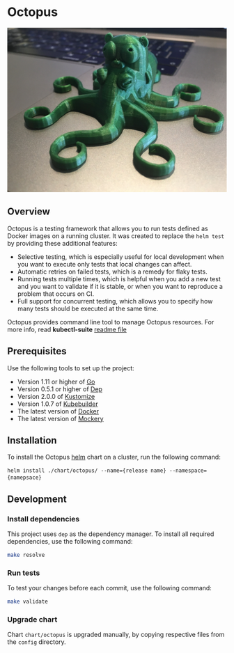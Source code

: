 # Octopus

![](octopus.JPG)

## Overview

Octopus is a testing framework that allows you to run tests defined as Docker images on a running cluster.
It was created to replace the `helm test` by providing these additional features:
- Selective testing, which is especially useful for local development when you want to execute only tests that local changes can affect.
- Automatic retries on failed tests, which is a remedy for flaky tests. 
- Running tests multiple times, which is helpful when you add a new test and you want to validate if it is stable, or when you want to reproduce a problem that occurs on CI.
- Full support for concurrent testing, which allows you to specify how many tests should be executed at the same time.

Octopus provides command line tool to manage Octopus resources. For more info, read **kubectl-suite** [readme file](./cmd/kubectl-suite/README.md)

## Prerequisites

Use the following tools to set up the project:

* Version 1.11 or higher of [Go](https://golang.org/dl/)
* Version 0.5.1 or higher of [Dep](https://github.com/golang/dep)
* Version 2.0.0 of [Kustomize](https://github.com/kubernetes-sigs/kustomize)
* Version 1.0.7 of [Kubebuilder](https://github.com/kubernetes-sigs/kubebuilder)
* The latest version of [Docker](https://www.docker.com/)
* The latest version of [Mockery](https://github.com/vektra/mockery) 

## Installation
To install the Octopus [helm](https://helm.sh/) chart on a cluster, run the following command:
```
helm install ./chart/octopus/ --name={release name} --namespace={namepsace}
```

## Development

### Install dependencies

This project uses `dep` as the dependency manager. To install all required dependencies, use the following command:
```bash
make resolve
```

### Run tests

To test your changes before each commit, use the following command:

```bash
make validate
```

### Upgrade chart
Chart `chart/octopus` is upgraded manually, by copying respective files from the `config` directory.
